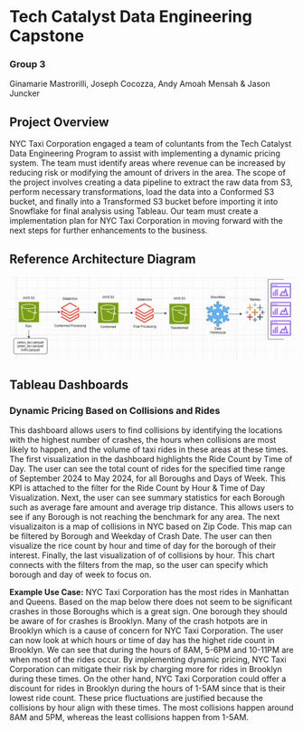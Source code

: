 # Tech Catalyst Data Engineering Capstone
### Group 3
Ginamarie Mastrorilli, Joseph Cocozza, Andy Amoah Mensah & Jason Juncker


## Project Overview
NYC Taxi Corporation engaged a team of coluntants from the Tech Catalyst Data Engineering Program to assist with implementing a dynamic pricing system. The team must identify areas where revenue can be increased by reducing risk or modifying the amount of drivers in the area. The scope of the project involves creating a data pipeline to extract the raw data from S3, perform necessary transformations, load the data into a Conformed S3 bucket, and finally into a Transformed S3 bucket before importing it into Snowflake for final analysis using Tableau. Our team must create a implementation plan for NYC Taxi Corporation in moving forward with the next steps for further enhancements to the business. 

## Reference Architecture Diagram
![diagram](./RAD.JPG)


## Tableau Dashboards
### Dynamic Pricing Based on Collisions and Rides 
This dashboard allows users to find collisions by identifying the locations with the highest number of crashes, the hours when collisions are most likely to happen, and the volume of taxi rides in these areas at these times. The first visualization in the dashboard highlights the Ride Count by Time of Day. The user can see the total count of rides for the specified time range of September 2024 to May 2024, for all Boroughs and Days of Week. This KPI is attached to the filter for the Ride Count by Hour & Time of Day Visualization. Next, the user can see summary statistics for each Borough such as average fare amount and average trip distance. This allows users to see if any Borough is not reaching the benchmark for any area. The next visualizaiton is a map of collisions in NYC based on Zip Code. This map can be filtered by Borough and Weekday of Crash Date. The user can then visualize the rice count by hour and time of day for the borough of their interest. Finally, the last visualization of of collisions by hour. This chart connects with the filters from the map, so the user can specify which borough and day of week to focus on. 

**Example Use Case:**
NYC Taxi Corporation has the most rides in Manhattan and Queens. Based on the map below there does not seem to be significant crashes in those Boroughs which is a great sign. One borough they should be aware of for crashes is Brooklyn. Many of the crash hotpots are in Brooklyn which is a cause of concern for NYC Taxi Corporation. The user can now look at which hours or time of day has the highet ride count in Brooklyn. We can see that during the hours of 8AM, 5-6PM and 10-11PM are when most of the rides occur. By implementing dynamic pricing, NYC Taxi Corporation can mitigate their risk by charging more for rides in Brooklyn during these times. On the other hand, NYC Taxi Corporation could offer a discount for rides in Brooklyn during the hours of 1-5AM since that is their lowest ride count. These price fluctuations are justified because the collisions by hour align with these times. The most collisions happen around 8AM and 5PM, whereas the least collisions happen from 1-5AM. 